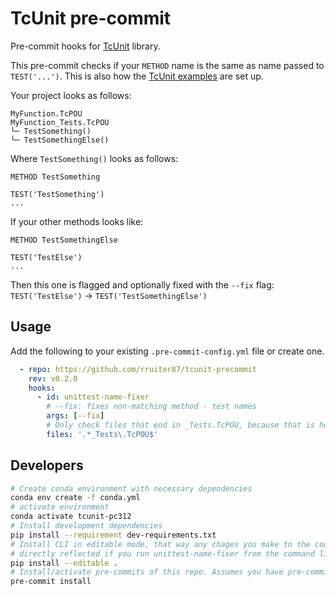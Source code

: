 # TcUnit pre-commit

Pre-commit hooks for [TcUnit](https://tcunit.org/) library.

This pre-commit checks if your `METHOD` name is the same as name passed to `TEST('...')`. This is also how the [TcUnit examples](https://tcunit.org/#/introduction-user-guide?id=create-test-suites-and-run-them) are set up.

Your project looks as follows:

```
MyFunction.TcPOU
MyFunction_Tests.TcPOU
└─ TestSomething()
└─ TestSomethingElse()
```

Where `TestSomething()` looks as follows:

```
METHOD TestSomething

TEST('TestSomething')
...
```

If your other methods looks like:

```
METHOD TestSomethingElse

TEST('TestElse')
...
```

Then this one is flagged and optionally fixed with the `--fix` flag: `TEST('TestElse')` -> `TEST('TestSomethingElse')`

## Usage

Add the following to your existing `.pre-commit-config.yml` file or create one.

```yaml
  - repo: https://github.com/rruiter87/tcunit-precommit
    rev: v0.2.0
    hooks:
      - id: unittest-name-fixer
        # --fix: fixes non-matching method - test names
        args: [--fix]
        # Only check files that end in _Tests.TcPOU, because that is how I name my tests
        files: '.*_Tests\.TcPOU$'
```

## Developers

```bash
# Create conda environment with necessary dependencies
conda env create -f conda.yml
# activate environment
conda activate tcunit-pc312
# Install development dependencies
pip install --requirement dev-requirements.txt
# Install CLI in editable mode, that way any chages you make to the code are
# directly reflected if you run unittest-name-fixer from the command line
pip install --editable .
# Install/activate pre-commits of this repo. Assumes you have pre-commit installed globally
pre-commit install
```
